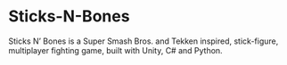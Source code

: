 # Sticks-N-Bones
Sticks N’ Bones is a Super Smash Bros. and Tekken inspired, stick-figure, multiplayer fighting game, built with Unity, C# and Python.
